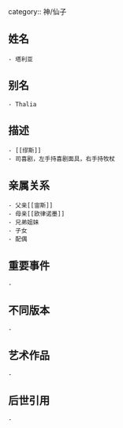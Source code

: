 category:: 神/仙子
## 姓名
	- 塔利亚
## 别名
	- Thalia
## 描述
	- [[缪斯]]
	- 司喜剧，左手持喜剧面具，右手持牧杖
## 亲属关系
	- 父亲[[宙斯]]
	- 母亲[[欧律诺墨]]
	- 兄弟姐妹
	- 子女
	- 配偶
## 重要事件
	-
## 不同版本
	-
## 艺术作品
	-
## 后世引用
	-
